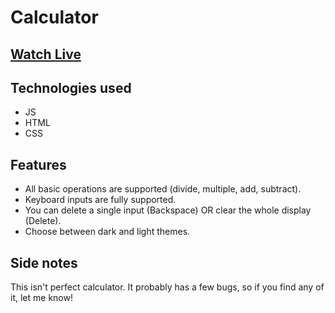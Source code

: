 # Calculator

[Watch Live](https://sabasako.github.io/calculator/ "Live Demo")
---

## Technologies used

* JS
* HTML
* CSS

## Features

* All basic operations are supported (divide, multiple, add, subtract).
* Keyboard inputs are fully supported.
* You can delete a single input (Backspace) OR clear the whole display (Delete).
* Choose between dark and light themes.

## Side notes

This isn't perfect calculator. It probably has a few bugs, so if you find any of it, let me know!
